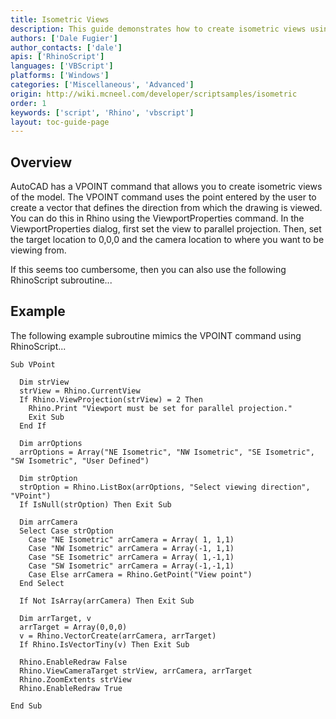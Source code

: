 ```yaml
---
title: Isometric Views
description: This guide demonstrates how to create isometric views using RhinoScript.
authors: ['Dale Fugier']
author_contacts: ['dale']
apis: ['RhinoScript']
languages: ['VBScript']
platforms: ['Windows']
categories: ['Miscellaneous', 'Advanced']
origin: http://wiki.mcneel.com/developer/scriptsamples/isometric
order: 1
keywords: ['script', 'Rhino', 'vbscript']
layout: toc-guide-page
---
```


 
## Overview

AutoCAD has a VPOINT command that allows you to create isometric views of the model.  The VPOINT command uses the point entered by the user to create a vector that defines the direction from which the drawing is viewed.  You can do this in Rhino using the ViewportProperties command.  In the ViewportProperties dialog, first set the view to parallel projection.  Then, set the target location to 0,0,0 and the camera location to where you want to be viewing from.

If this seems too cumbersome, then you can also use the following RhinoScript subroutine...

## Example

The following example subroutine mimics the VPOINT command using RhinoScript...

```vbnet
Sub VPoint

  Dim strView
  strView = Rhino.CurrentView
  If Rhino.ViewProjection(strView) = 2 Then
    Rhino.Print "Viewport must be set for parallel projection."
    Exit Sub
  End If

  Dim arrOptions
  arrOptions = Array("NE Isometric", "NW Isometric", "SE Isometric", "SW Isometric", "User Defined")

  Dim strOption
  strOption = Rhino.ListBox(arrOptions, "Select viewing direction", "VPoint")
  If IsNull(strOption) Then Exit Sub

  Dim arrCamera
  Select Case strOption
    Case "NE Isometric" arrCamera = Array( 1, 1,1)
    Case "NW Isometric" arrCamera = Array(-1, 1,1)
    Case "SE Isometric" arrCamera = Array( 1,-1,1)
    Case "SW Isometric" arrCamera = Array(-1,-1,1)
    Case Else arrCamera = Rhino.GetPoint("View point")
  End Select

  If Not IsArray(arrCamera) Then Exit Sub

  Dim arrTarget, v
  arrTarget = Array(0,0,0)
  v = Rhino.VectorCreate(arrCamera, arrTarget)
  If Rhino.IsVectorTiny(v) Then Exit Sub

  Rhino.EnableRedraw False    
  Rhino.ViewCameraTarget strView, arrCamera, arrTarget
  Rhino.ZoomExtents strView
  Rhino.EnableRedraw True

End Sub
```
